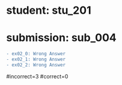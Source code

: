 # student: stu_201
# submission: sub_004

```diff
- ex02_0: Wrong Answer
- ex02_1: Wrong Answer
- ex02_2: Wrong Answer
```
#incorrect=3
#correct=0
